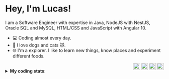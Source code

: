 # Hey, I'm Lucas!
I am a Software Engineer with expertise in Java, NodeJS with NestJS, Oracle SQL and MySQL, HTML/CSS and JavaScript with Angular 10. 
- 💻 Coding almost every day.
- 🐶 I love dogs and cats 🐱.
- 🌐 I'm a explorer. I like to learn new things, know places and experiment different foods.


<a href="https://medium.com/@lucasalvessm" target="_blank">
  <img align="right" alt="Medium do Lucas " width="22px" src="https://cdn.jsdelivr.net/npm/simple-icons@3.13.0/icons/medium.svg" />
</a>
<a href="https://t.me/lucasalvessm" target="_blank">
  <img align="right" alt="Telegram do Lucas " width="22px" src="https://cdn.jsdelivr.net/npm/simple-icons@v3/icons/telegram.svg" />
</a>
<a href="https://www.instagram.com/lucasalves.sm/" target="_blank">
  <img align="right" alt="Instagram do Lucas " width="22px" src="https://cdn.jsdelivr.net/npm/simple-icons@3.13.0/icons/instagram.svg" />
</a>
<a href="https://www.linkedin.com/in/lucasalvessm" target="_blank">
  <img align="right" alt="LinkedIn do Lucas " width="22px" src="https://cdn.jsdelivr.net/npm/simple-icons@v3/icons/linkedin.svg" />
</a>

<br>

<details>
 <summary><b>My coding stats</b>: </summary>
<br>
<p align = "center">
  <img src="https://wakatime.com/share/@lucasalvessm/1542ce01-1e50-49f6-ab3c-af4d7c4cacf7.svg" alt="Wakatime report" height="450" />  
  <img src="https://wakatime.com/share/@lucasalvessm/56f6f6fc-b7e7-43ec-9df7-8fcfd2633cc9.svg" alt="Wakatime report" height="450" />  
</p>
</details>
